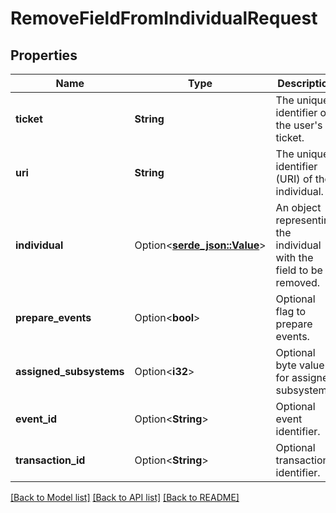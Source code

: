 # RemoveFieldFromIndividualRequest

## Properties

Name | Type | Description | Notes
------------ | ------------- | ------------- | -------------
**ticket** | **String** | The unique identifier of the user's ticket. | 
**uri** | **String** | The unique identifier (URI) of the individual. | 
**individual** | Option<[**serde_json::Value**](.md)> | An object representing the individual with the field to be removed. | [optional]
**prepare_events** | Option<**bool**> | Optional flag to prepare events. | [optional]
**assigned_subsystems** | Option<**i32**> | Optional byte value for assigned subsystems. | [optional]
**event_id** | Option<**String**> | Optional event identifier. | [optional]
**transaction_id** | Option<**String**> | Optional transaction identifier. | [optional]

[[Back to Model list]](../README.md#documentation-for-models) [[Back to API list]](../README.md#documentation-for-api-endpoints) [[Back to README]](../README.md)


